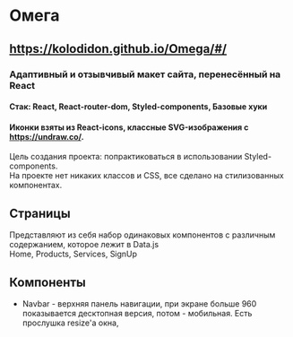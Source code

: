 # Омега
## https://kolodidon.github.io/Omega/#/
### Адаптивный и отзывчивый макет сайта, перенесённый на React
#### Стак: React, React-router-dom, Styled-components, Базовые хуки
#### Иконки взяты из React-icons, классные SVG-изображения с https://undraw.co/.

Цель создания проекта: попрактиковаться в использовании Styled-components.</br>
На проекте нет никаких классов и CSS, все сделано на стилизованных компонентах.</br>

## Страницы
Представляют из себя набор одинаковых компонентов с различным содержанием, которое лежит в Data.js</br>
Home, Products, Services, SignUp

## Компоненты
- Navbar - верхняя панель навигации, при экране больше 960 показывается десктопная версия, потом - мобильная. Есть прослушка resize'а окна, 
